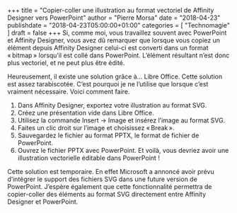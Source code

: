 +++
title       = "Copier-coller une illustration au format vectoriel de Affinity Designer vers PowerPoint"
author      = "Pierre Morsa"
date        = "2018-04-23"
publishdate = "2018-04-23T05:00:00+01:00" 
categories  = [ "Technomagie" ]
draft       = false
+++
Si, comme moi, vous travaillez souvent avec PowerPoint et Affinity Designer, vous avez dû remarquer que lorsque vous copiez un élément depuis Affinity Designer celui-ci est converti dans un format « bitmap » lorsqu’il est collé dans PowerPoint. L’élément résultant n’est donc plus vectoriel, et ne peut plus être édité.

Heureusement, il existe une solution grâce à... Libre Office. Cette solution est assez tarabiscotée. C’est pourquoi je ne l’utilise que lorsque c’est vraiment nécessaire. Voici comment faire.

1. Dans Affinity Designer, exportez votre illustration au format SVG.
2. Créez une présentation vide dans Libre Office.
3. Utilisez la commande Insert → Image et insérez l’image au format SVG.
4. Faites un clic droit sur l’image et choisissez « Break ».
5. Sauvegardez le fichier au format PPTX, le format de fichier de PowerPoint.
6. Ouvrez le fichier PPTX avec PowerPoint. Et voilà, vous devriez avoir une illustration vectorielle éditable dans PowerPoint !

Cette solution est temporaire. En effet Microsoft a annoncé avoir prévu d’intégrer le support des fichiers SVG dans une future version de PowerPoint. J’espère également que cette fonctionnalité permettra de copier-coller des éléments au format SVG directement entre Affinity Designer et PowerPoint.
